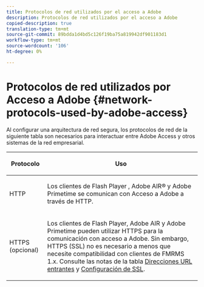 ```yaml
---
title: Protocolos de red utilizados por el acceso a Adobe
description: Protocolos de red utilizados por el acceso a Adobe
copied-description: true
translation-type: tm+mt
source-git-commit: 89bdda1d4bd5c126f19ba75a819942df901183d1
workflow-type: tm+mt
source-wordcount: '106'
ht-degree: 0%

---
```



# Protocolos de red utilizados por Acceso a Adobe {#network-protocols-used-by-adobe-access}

Al configurar una arquitectura de red segura, los protocolos de red de la siguiente tabla son necesarios para interactuar entre Adobe Access y otros sistemas de la red empresarial.

<table frame="all" colsep="1" rowsep="1" class="+ topic/table adobe-d/table " id="table-itc-33z-n4"> 
 <thead class="- topic/thead "> 
  <tr rowsep="1" class="- topic/row "> 
   <th colname="1" class="- topic/entry entry"> <p class="- topic/p ">Protocolo </p> </th> 
   <th colname="2" class="- topic/entry entry"> <p class="- topic/p ">Uso </p> </th> 
  </tr> 
 </thead>
 <tbody class="- topic/tbody "> 
  <tr rowsep="1" class="- topic/row "> 
   <td colname="1" class="- topic/entry "> <p class="- topic/p ">HTTP </p> </td> 
   <td colname="2" class="- topic/entry "> <p class="- topic/p ">Los clientes de Flash Player , Adobe AIR® y Adobe Primetime se comunican con Acceso a Adobe a través de HTTP. </p> </td> 
  </tr> 
  <tr rowsep="0" class="- topic/row "> 
   <td colname="1" class="- topic/entry "> <p class="- topic/p ">HTTPS (opcional) </p> </td> 
   <td colname="2" class="- topic/entry "> <p class="- topic/p ">Los clientes de Flash Player, Adobe AIR y Adobe Primetime pueden utilizar HTTPS para la comunicación con acceso a Adobe. Sin embargo, HTTPS (SSL) no es necesario a menos que necesite compatibilidad con clientes de FMRMS 1.x. Consulte las notas de la tabla <a href="network-topology-firewall-rules.md" format="dita" scope="local"> Direcciones URL entrantes</a> y <a href="network-topology-nw-protocols.md"> Configuración de SSL</a>. </p> </td> 
  </tr> 
 </tbody> 
</table>
